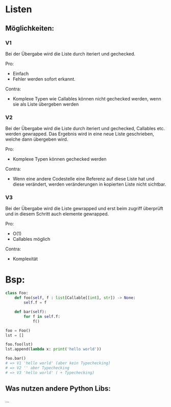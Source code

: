 # Listen

## Möglichkeiten:

### V1
Bei der Übergabe wird die Liste durch iteriert und gechecked.

Pro: 
- Einfach
- Fehler werden sofort erkannt.

Contra:
- Komplexe Typen wie Callables können nicht gechecked werden, wenn sie als Liste übergeben werden


### V2
Bei der Übergabe wird die Liste durch iteriert und gechecked, Callables etc. werden gewrapped. 
Das Ergebnis wird in eine neue Liste geschrieben, welche dann übergeben wird.

Pro:
- Komplexe Typen können gechecked werden

Contra:
- Wenn eine andere Codestelle eine Referenz auf diese Liste hat und diese verändert, werden veränderungen in 
  kopierten Liste nicht sichtbar.
  
### V3

Bei der Übergabe wird die Liste gewrapped und erst beim zugriff überprüft und in diesem Schritt 
auch elemente gewrapped.

Pro:
- O(1)
- Callables möglich

Contra:
- Komplexität

# Bsp:
```python
class Foo:
    def foo(self, f : list[Callable[[int], str]) -> None:
        self.f = f

    def bar(self):
        for f in self.f:
            f()

foo = Foo()
lst = []

foo.foo(lst)
lst.append(lambda x: print('hello world'))

foo.bar()
# => V1 'hello world' (aber kein Typechecking)
# => V2 '' aber Typechecking
# => V3 'hello world' ( + Typechecking)
```

## Was nutzen andere Python Libs:
...